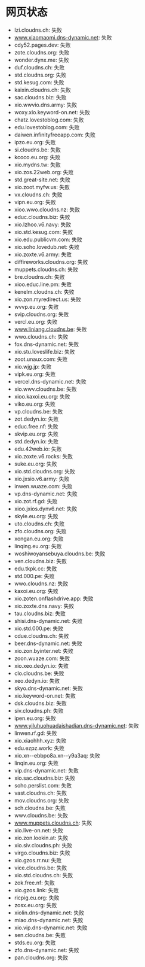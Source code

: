 # 网页状态
- lzi.cloudns.ch: 失败
- www.xiaomaomi.dns-dynamic.net: 失败
- cdy52.pages.dev: 失败
- zote.cloudns.org: 失败
- wonder.dynx.me: 失败
- duf.cloudns.ch: 失败
- std.cloudns.org: 失败
- std.kesug.com: 失败
- kaixin.cloudns.ch: 失败
- sac.cloudns.biz: 失败
- xio.wwvio.dns.army: 失败
- woxy.xio.keyword-on.net: 失败
- chatz.lovestoblog.com: 失败
- edu.lovestoblog.com: 失败
- daiwen.infinityfreeapp.com: 失败
- ipzo.eu.org: 失败
- si.cloudns.be: 失败
- kcoco.eu.org: 失败
- xio.mydns.tw: 失败
- xio.zos.22web.org: 失败
- std.great-site.net: 失败
- xio.zoot.myfw.us: 失败
- vx.cloudns.ch: 失败
- vipn.eu.org: 失败
- xioo.wwo.cloudns.nz: 失败
- educ.cloudns.biz: 失败
- xio.lzhoo.v6.navy: 失败
- xio.std.kesug.com: 失败
- xio.edu.publicvm.com: 失败
- xio.soho.lovedub.net: 失败
- xio.zoxte.v6.army: 失败
- diffireworks.cloudns.org: 失败
- muppets.cloudns.ch: 失败
- bre.cloudns.ch: 失败
- xioo.educ.line.pm: 失败
- kenelm.cloudns.ch: 失败
- xio.zon.myredirect.us: 失败
- wvvp.eu.org: 失败
- svip.cloudns.org: 失败
- vercl.eu.org: 失败
- www.liniang.cloudns.be: 失败
- wwo.cloudns.ch: 失败
- fox.dns-dynamic.net: 失败
- xio.stu.loveslife.biz: 失败
- zoot.unaux.com: 失败
- xio.wjg.jp: 失败
- vipk.eu.org: 失败
- vercel.dns-dynamic.net: 失败
- xio.wwv.cloudns.be: 失败
- xioo.kaxoi.eu.org: 失败
- viko.eu.org: 失败
- vp.cloudns.be: 失败
- zot.dedyn.io: 失败
- educ.free.nf: 失败
- skvip.eu.org: 失败
- std.dedyn.io: 失败
- edu.42web.io: 失败
- xio.zoxte.v6.rocks: 失败
- suke.eu.org: 失败
- xio.std.cloudns.org: 失败
- xio.jxsio.v6.army: 失败
- inwen.wuaze.com: 失败
- vp.dns-dynamic.net: 失败
- xio.zot.rf.gd: 失败
- xioo.jxios.dynv6.net: 失败
- skyle.eu.org: 失败
- uto.cloudns.ch: 失败
- zfo.cloudns.org: 失败
- xongan.eu.org: 失败
- linqing.eu.org: 失败
- woshiwoyansebuya.cloudns.be: 失败
- ven.cloudns.biz: 失败
- edu.tkpk.cc: 失败
- std.000.pe: 失败
- wwo.cloudns.nz: 失败
- kaxoi.eu.org: 失败
- xio.zoten.onflashdrive.app: 失败
- xio.zoxte.dns.navy: 失败
- tau.cloudns.biz: 失败
- shisi.dns-dynamic.net: 失败
- xio.std.000.pe: 失败
- cdue.cloudns.ch: 失败
- beer.dns-dynamic.net: 失败
- xio.zon.byinter.net: 失败
- zoon.wuaze.com: 失败
- xio.xeo.dedyn.io: 失败
- clo.cloudns.be: 失败
- xeo.dedyn.io: 失败
- skyo.dns-dynamic.net: 失败
- xio.keyword-on.net: 失败
- dsk.cloudns.biz: 失败
- siv.cloudns.ph: 失败
- ipen.eu.org: 失败
- www.yiluhuohuadaishadian.dns-dynamic.net: 失败
- linwen.rf.gd: 失败
- xio.xiaohhh.xyz: 失败
- edu.ezpz.work: 失败
- xio.xn--ebbpo8a.xn--y9a3aq: 失败
- linqin.eu.org: 失败
- vip.dns-dynamic.net: 失败
- xio.sac.cloudns.biz: 失败
- soho.perslist.com: 失败
- vast.cloudns.ch: 失败
- mov.cloudns.org: 失败
- sch.cloudns.be: 失败
- wwv.cloudns.be: 失败
- www.muppets.cloudns.ch: 失败
- xio.live-on.net: 失败
- xio.zon.lookin.at: 失败
- xio.siv.cloudns.ph: 失败
- virgo.cloudns.biz: 失败
- xio.gzos.rr.nu: 失败
- vice.cloudns.be: 失败
- xio.std.cloudns.ch: 失败
- zok.free.nf: 失败
- xio.gzos.link: 失败
- ricpig.eu.org: 失败
- zosx.eu.org: 失败
- xiolin.dns-dynamic.net: 失败
- miao.dns-dynamic.net: 失败
- xio.vip.dns-dynamic.net: 失败
- sen.cloudns.be: 失败
- stds.eu.org: 失败
- zfo.dns-dynamic.net: 失败
- pan.cloudns.org: 失败
